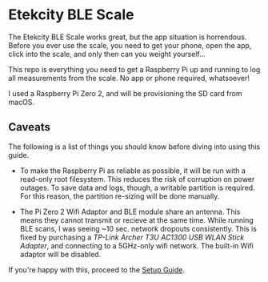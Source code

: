 # Etekcity BLE Scale

The Etekcity BLE Scale works great, but the app situation is horrendous. Before you ever use the scale, you need to get your phone, open the app, click into the scale, and only then can you weight yourself...

This repo is everything you need to get a Raspberry Pi up and running to log all measurements from the scale. No app or phone required, whatsoever!

I used a Raspberry Pi Zero 2, and will be provisioning the SD card from macOS. 

## Caveats

The following is a list of things you should know before diving into using this guide.

- To make the Raspberry Pi as reliable as possible, it will be run with a read-only root filesystem. This reduces the risk of corruption on power outages. To save data and logs, though, a writable partition is required. For this reason, the partition re-sizing will be done manually.

- The Pi Zero 2 Wifi Adaptor and BLE module share an antenna. This means they cannot transmit or recieve at the same time. While running BLE scans, I was seeing ~10 sec. network dropouts consistently. This is fixed by purchasing a *TP-Link Archer T3U AC1300 USB WLAN Stick Adapter*, and connecting to a 5GHz-only wifi network. The built-in Wifi adaptor will be disabled.


If you're happy with this, proceed to the [Setup Guide](SETUP.md).